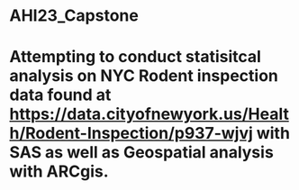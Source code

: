 # AHI23_Capstone

# Attempting to conduct statisitcal analysis on NYC Rodent inspection data found at https://data.cityofnewyork.us/Health/Rodent-Inspection/p937-wjvj with SAS as well as Geospatial analysis with ARCgis.